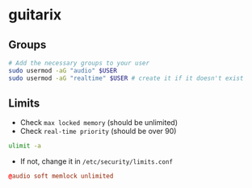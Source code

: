 # guitarix

## Groups

```sh
# Add the necessary groups to your user
sudo usermod -aG "audio" $USER
sudo usermod -aG "realtime" $USER # create it if it doesn't exist
```

## Limits

- Check `max locked memory` (should be unlimited)
- Check `real-time priority` (should be over 90)

```sh
ulimit -a
```

- If not, change it in `/etc/security/limits.conf`

```conf
@audio soft memlock unlimited
```
